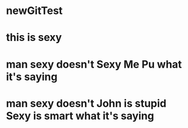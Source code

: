 # newGitTest
# this is sexy
# man sexy doesn't Sexy Me Pu what it's saying
# man sexy doesn't John is stupid Sexy is smart what it's saying

